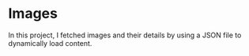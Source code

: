 # Images
In this project, I fetched images and their details by using a JSON file to dynamically load content.
